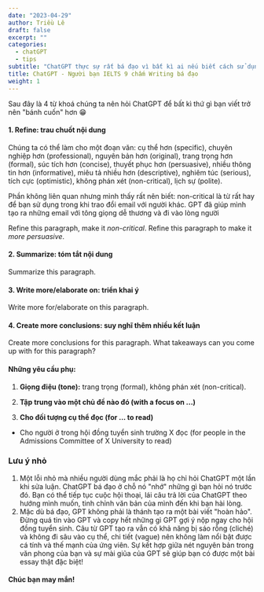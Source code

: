 ```yaml
---
date: "2023-04-29"
author: Triều Lê
draft: false
excerpt: ""
categories:
  - chatGPT
  - tips
subtitle: "ChatGPT thực sự rất bá đạo vì bất kì ai nếu biết cách sử dụng nó đều có thể viết luận tiếng Anh mượt mà, mạch lạc như một người bản địa thực thụ."
title: ChatGPT - Người bạn IELTS 9 chấm Writing bá đạo
weight: 1
---
```


Sau đây là 4 từ khoá chúng ta nên hỏi ChatGPT để bất kì thứ gì bạn viết trở nên "bánh cuốn" hơn 😁

#### **1. Refine: trau chuốt nội dung** 

Chúng ta có thể làm cho một đoạn văn: cụ thể hơn (specific), chuyên nghiệp hơn (professional), nguyên bản hơn (original), trang trọng hơn (formal), súc tích hơn (concise), thuyết phục hơn (persuasive), nhiều thông tin hơn (informative), miêu tả nhiều hơn (descriptive), nghiêm túc (serious), tích cực (optimistic), không phán xét (non-critical), lịch sự (polite).

Phần không liên quan nhưng mình thấy rất nên biết: non-critical là từ rất hay để bạn sử dụng trong khi trao đổi email với người khác. GPT đã giúp mình tạo ra những email với tông giọng dễ thương và đi vào lòng người 

Refine this paragraph, make it *non-critical*.
Refine this paragraph to make it *more persuasive*. 

#### **2. Summarize: tóm tắt nội dung**

Summarize this paragraph.

#### **3. Write more/elaborate on: triển khai ý** 

Write more for/elaborate on this paragraph.

#### **4. Create more conclusions: suy nghĩ thêm nhiều kết luận** 

Create more conclusions for this paragraph.
What takeaways can you come up with for this paragraph?

#### Những yêu cầu phụ:

1.  **Giọng điệu (tone):** trang trọng (formal), không phán xét (non-critical).

2.  **Tập trung vào một chủ đề nào đó (with a focus on ...)**

3.  **Cho đối tượng cụ thể đọc (for ... to read)**

- Cho người ở trong hội đồng tuyển sinh trường X đọc (for people in the Admissions Committee of X University to read)

### Lưu ý nhỏ
1. Một lỗi nhỏ mà nhiều người dùng mắc phải là họ chỉ hỏi ChatGPT một lần khi sửa luận. ChatGPT bá đạo ở chỗ nó "nhớ" những gì bạn hỏi nó trước đó. Bạn có thể tiếp tục cuộc hội thoại, lái câu trả lời của ChatGPT theo hướng mình muốn, tinh chỉnh văn bản của mình đến khi bạn hài lòng. 
2. Mặc dù bá đạo, GPT không phải là thánh tạo ra một bài viết "hoàn hảo". Đừng quá tin vào GPT và copy hết những gì GPT gợi ý nộp ngay cho hội đồng tuyển sinh. Câu từ GPT tạo ra vẫn có khả năng bị sáo rỗng (cliché) và không đi sâu vào cụ thể, chi tiết (vague) nên không làm nổi bật được cá tính và thế mạnh của ứng viên. Sự kết hợp giữa nét nguyên bản trong văn phong của bạn và sự mài giũa của GPT sẽ giúp bạn có được một bài essay thật đặc biệt!

#### Chúc bạn may mắn!
